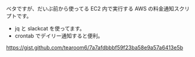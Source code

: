 ベタですが、だいぶ前から使ってる EC2 内で実行する AWS の料金通知スクリプトです。

- jq と slackcat を使ってます。
- crontab でデイリー通知すると便利。

https://gist.github.com/tearoom6/7a7afdbbbf59f23ba58e9a57a6413e5b
